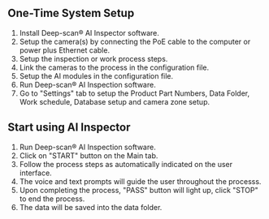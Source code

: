 
## One-Time System Setup
1. Install Deep-scan&reg; AI Inspector software.
2. Setup the camera(s) by connecting the PoE cable to the computer or power plus Ethernet cable.
3. Setup the inspection or work process steps. 
4. Link the cameras to the process in the configuration file.
5. Setup the AI modules in the configuration file.
6. Run Deep-scan&reg; AI Inspection software.
7. Go to "Settings" tab to setup the Product Part Numbers, Data Folder, Work schedule, Database setup and camera zone setup. 


## Start using AI Inspector
1. Run Deep-scan&reg; AI Inspection software. 
2. Click on "START" button on the Main tab. 
3. Follow the process steps as automatically indicated on the user interface.
4. The voice and text prompts will guide the user throughout the processs.
5. Upon completing the process, "PASS" button will light up, click "STOP" to end the process.
6. The data will be saved into the data folder.




